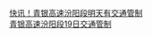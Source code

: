   
[快讯！青银高速汾阳段明天有交通管制](http://www.dianyue.me/archives/394/3cwft2t4w11nlk0y/)  
[青银高速汾阳段19日交通管制](http://www.dianyue.me/archives/031/pcipyimv4i37ojt9/)